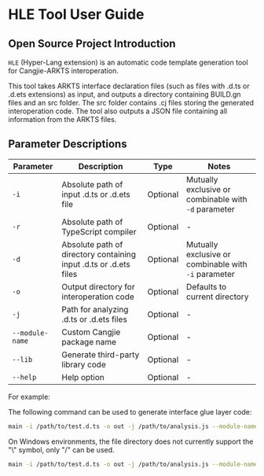 # HLE Tool User Guide

## Open Source Project Introduction

`HLE` (Hyper-Lang extension) is an automatic code template generation tool for Cangjie-ARKTS interoperation.

This tool takes ARKTS interface declaration files (such as files with .d.ts or .d.ets extensions) as input, and outputs a directory containing BUILD.gn files and an src folder. The src folder contains .cj files storing the generated interoperation code. The tool also outputs a JSON file containing all information from the ARKTS files.

## Parameter Descriptions

| Parameter       | Description                                     | Type      | Notes                |
| --------------- | ---------------------------------------------- | --------- | -------------------- |
| `-i`            | Absolute path of input .d.ts or .d.ets file    | Optional  | Mutually exclusive or combinable with `-d` parameter |
| `-r`            | Absolute path of TypeScript compiler           | Optional  | -                    |
| `-d`            | Absolute path of directory containing input .d.ts or .d.ets files | Optional  | Mutually exclusive or combinable with `-i` parameter |
| `-o`            | Output directory for interoperation code        | Optional  | Defaults to current directory |
| `-j`            | Path for analyzing .d.ts or .d.ets files       | Optional  | -                    |
| `--module-name` | Custom Cangjie package name                    | Optional  | -                    |
| `--lib`         | Generate third-party library code              | Optional  | -                    |
| `--help`        | Help option                                    | Optional  | -                    |

For example:

The following command can be used to generate interface glue layer code:

```sh
main -i /path/to/test.d.ts -o out -j /path/to/analysis.js --module-name=ohos.hilog
```

On Windows environments, the file directory does not currently support the "\\" symbol, only "/" can be used.

```sh
main -i /path/to/test.d.ts -o out -j /path/to/analysis.js --module-name=ohos.hilog
```